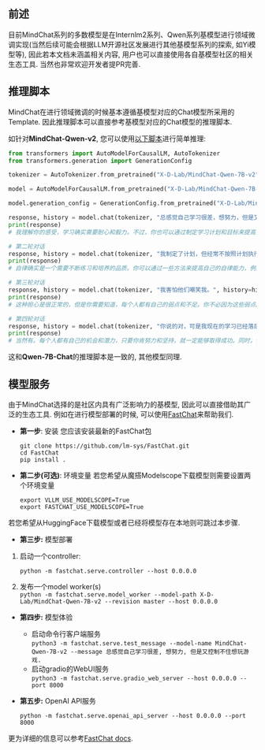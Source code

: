 ## 前述

目前MindChat系列的多数模型是在Internlm2系列、Qwen系列基模型进行领域微调实现(当然后续可能会根据LLM开源社区发展进行其他基模型系列的探索, 如Yi模型等), 因此若本文档未涵盖相关内容, 用户也可以直接使用各自基模型社区的相关生态工具. 当然也非常欢迎开发者提PR完善.

## 推理脚本

MindChat在进行领域微调的时候基本遵循基模型对应的Chat模型所采用的Template. 因此推理脚本可以直接参考基模型对应的Chat模型的推理脚本.

如针对**MindChat-Qwen-v2**, 您可以使用[以下脚本](../scripts/)进行简单推理:

```python
from transformers import AutoModelForCausalLM, AutoTokenizer
from transformers.generation import GenerationConfig

tokenizer = AutoTokenizer.from_pretrained("X-D-Lab/MindChat-Qwen-7B-v2", trust_remote_code=True)

model = AutoModelForCausalLM.from_pretrained("X-D-Lab/MindChat-Qwen-7B-v2", device_map="auto", trust_remote_code=True).eval()

model.generation_config = GenerationConfig.from_pretrained("X-D-Lab/MindChat-Qwen-7B-v2", trust_remote_code=True)

response, history = model.chat(tokenizer, "总感觉自己学习很差，想努力，但是又控制不住想玩游戏。", history=None)
print(response)
# 我理解你的感受，学习确实需要耐心和毅力。不过，你也可以通过制定学习计划和目标来提高自己的学习效率。同时，也可以考虑寻求专业帮助，例如找老师或心理咨询师。

# 第二轮对话
response, history = model.chat(tokenizer, "我制定了计划，但经常不按照计划执行，我不够自律。", history=history)
print(response)
# 自律确实是一个需要不断练习和培养的品质。你可以通过一些方法来提高自己的自律能力，例如制定奖励和惩罚机制、找到适合自己的学习方法等。同时，也可以寻求他人的帮助和支持，例如找同学一起学习、向老师请教等。

# 第三轮对话
response, history = model.chat(tokenizer, "我害怕他们嘲笑我。", history=history)
print(response)
# 这种担心是很正常的，但是你需要知道，每个人都有自己的弱点和不足。你不必因为这些弱点而自卑或自责。相反，你可以积极地寻求帮助和支持，让自己变得更加自信和坚强。

# 第四轮对话
response, history = model.chat(tokenizer, "你说的对，可是我现在的学习已经落后很多了，你觉得我还有机会么？", history=history)
print(response)
# 当然有。每个人都有自己的机会和潜力，只要你肯努力和坚持，就一定能够取得成功。同时，你也可以通过参加一些学习活动、交流学习经验等方式来提高自己的学习能力和自信心。
```

这和**Qwen-7B-Chat**的推理脚本是一致的, 其他模型同理. 

## 模型服务

由于MindChat选择的是社区内具有广泛影响力的基模型, 因此可以直接借助其广泛的生态工具. 例如在进行模型部署的时候, 可以使用[FastChat](https://github.com/lm-sys/FastChat)来帮助我们.

* **第一步**: 安装
您应该安装最新的FastChat包

    ```
    git clone https://github.com/lm-sys/FastChat.git
    cd FastChat
    pip install .
    ```

* **第二步(可选)**: 环境变量
若您希望从魔搭Modelscope下载模型则需要设置两个环境变量

    ```
    export VLLM_USE_MODELSCOPE=True
    export FASTCHAT_USE_MODELSCOPE=True
    ```  

若您希望从HuggingFace下载模型或者已经将模型存在本地则可跳过本步骤.

* **第三步:** 模型部署
1. 启动一个controller:

    ```python -m fastchat.serve.controller --host 0.0.0.0```

2. 发布一个model worker(s)  
    ```python -m fastchat.serve.model_worker --model-path X-D-Lab/MindChat-Qwen-7B-v2 --revision master --host 0.0.0.0```

* **第四步:** 模型体验
  - 启动命令行客户端服务  
    ```python3 -m fastchat.serve.test_message --model-name MindChat-Qwen-7B-v2 --message 总感觉自己学习很差, 想努力, 但是又控制不住想玩游戏.```

  + 启动gradio的WebUI服务  
    ```python3 -m fastchat.serve.gradio_web_server --host 0.0.0.0 --port 8000```

* **第五步:** OpenAI API服务

    ```python -m fastchat.serve.openai_api_server --host 0.0.0.0 --port 8000```

更为详细的信息可以参考[FastChat docs](https://github.com/lm-sys/FastChat/tree/main/docs).